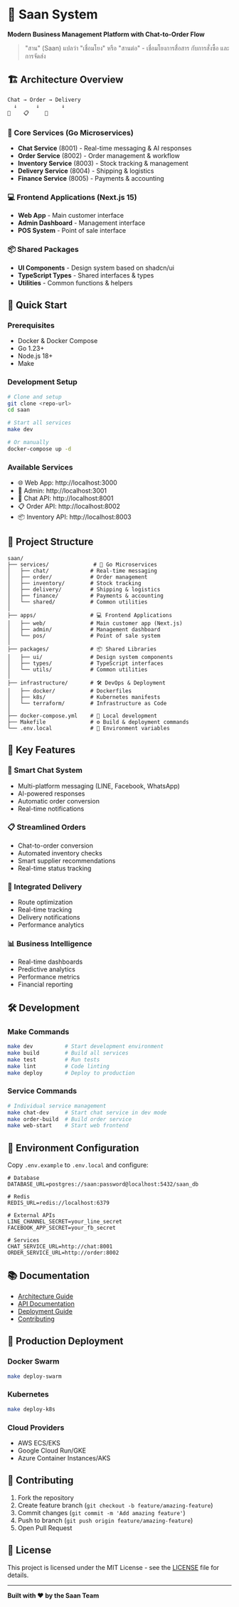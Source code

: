 # 🚀 Saan System

**Modern Business Management Platform with Chat-to-Order Flow**

> "สาน" (Saan) แปลว่า "เชื่อมโยง" หรือ "สานต่อ" - เชื่อมโยงการสื่อสาร กับการสั่งซื้อ และการจัดส่ง

## 🏗️ Architecture Overview

```
Chat → Order → Delivery
  ↓      ↓       ↓
💬    📋     🚚
```

### 🧠 Core Services (Go Microservices)
- **Chat Service** (8001) - Real-time messaging & AI responses
- **Order Service** (8002) - Order management & workflow
- **Inventory Service** (8003) - Stock tracking & management
- **Delivery Service** (8004) - Shipping & logistics
- **Finance Service** (8005) - Payments & accounting

### 💻 Frontend Applications (Next.js 15)
- **Web App** - Main customer interface
- **Admin Dashboard** - Management interface
- **POS System** - Point of sale interface

### 📦 Shared Packages
- **UI Components** - Design system based on shadcn/ui
- **TypeScript Types** - Shared interfaces & types
- **Utilities** - Common functions & helpers

## 🚀 Quick Start

### Prerequisites
- Docker & Docker Compose
- Go 1.23+
- Node.js 18+
- Make

### Development Setup

```bash
# Clone and setup
git clone <repo-url>
cd saan

# Start all services
make dev

# Or manually
docker-compose up -d
```

### Available Services
- 🌐 Web App: http://localhost:3000
- 🔧 Admin: http://localhost:3001
- 💬 Chat API: http://localhost:8001
- 📋 Order API: http://localhost:8002
- 📦 Inventory API: http://localhost:8003

## 📁 Project Structure

```
saan/
├── services/              # 🧠 Go Microservices
│   ├── chat/             # Real-time messaging
│   ├── order/            # Order management
│   ├── inventory/        # Stock tracking
│   ├── delivery/         # Shipping & logistics
│   ├── finance/          # Payments & accounting
│   └── shared/           # Common utilities
│
├── apps/                 # 💻 Frontend Applications
│   ├── web/              # Main customer app (Next.js)
│   ├── admin/            # Management dashboard
│   └── pos/              # Point of sale system
│
├── packages/             # 📦 Shared Libraries
│   ├── ui/               # Design system components
│   ├── types/            # TypeScript interfaces
│   └── utils/            # Common utilities
│
├── infrastructure/       # 🛠️ DevOps & Deployment
│   ├── docker/           # Dockerfiles
│   ├── k8s/              # Kubernetes manifests
│   └── terraform/        # Infrastructure as Code
│
├── docker-compose.yml    # 🐳 Local development
├── Makefile              # ⚙️ Build & deployment commands
└── .env.local            # 🔐 Environment variables
```

## 🎯 Key Features

### 💬 Smart Chat System
- Multi-platform messaging (LINE, Facebook, WhatsApp)
- AI-powered responses
- Automatic order conversion
- Real-time notifications

### 📋 Streamlined Orders
- Chat-to-order conversion
- Automated inventory checks
- Smart supplier recommendations
- Real-time status tracking

### 🚚 Integrated Delivery
- Route optimization
- Real-time tracking
- Delivery notifications
- Performance analytics

### 📊 Business Intelligence
- Real-time dashboards
- Predictive analytics
- Performance metrics
- Financial reporting

## 🛠️ Development

### Make Commands
```bash
make dev          # Start development environment
make build        # Build all services
make test         # Run tests
make lint         # Code linting
make deploy       # Deploy to production
```

### Service Commands
```bash
# Individual service management
make chat-dev     # Start chat service in dev mode
make order-build  # Build order service
make web-start    # Start web frontend
```

## 🔧 Environment Configuration

Copy `.env.example` to `.env.local` and configure:

```env
# Database
DATABASE_URL=postgres://saan:password@localhost:5432/saan_db

# Redis
REDIS_URL=redis://localhost:6379

# External APIs
LINE_CHANNEL_SECRET=your_line_secret
FACEBOOK_APP_SECRET=your_fb_secret

# Services
CHAT_SERVICE_URL=http://chat:8001
ORDER_SERVICE_URL=http://order:8002
```

## 📚 Documentation

- [Architecture Guide](./docs/architecture.md)
- [API Documentation](./docs/api.md)
- [Deployment Guide](./docs/deployment.md)
- [Contributing](./docs/contributing.md)

## 🚀 Production Deployment

### Docker Swarm
```bash
make deploy-swarm
```

### Kubernetes
```bash
make deploy-k8s
```

### Cloud Providers
- AWS ECS/EKS
- Google Cloud Run/GKE
- Azure Container Instances/AKS

## 🤝 Contributing

1. Fork the repository
2. Create feature branch (`git checkout -b feature/amazing-feature`)
3. Commit changes (`git commit -m 'Add amazing feature'`)
4. Push to branch (`git push origin feature/amazing-feature`)
5. Open Pull Request

## 📄 License

This project is licensed under the MIT License - see the [LICENSE](LICENSE) file for details.

---

**Built with ❤️ by the Saan Team**
